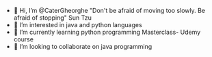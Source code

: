 - 👋 Hi, I’m @CaterGheorghe
"Don't be afraid of moving too slowly. Be afraid of stopping" Sun Tzu
- 👀 I’m interested in java and python languages
- 🌱 I’m currently learning python programming Masterclass- Udemy course
- 💞️ I’m looking to collaborate on java programming

<!---
CaterGheorghe/CaterGheorghe is a ✨ special ✨ repository because its `README.md` (this file) appears on your GitHub profile.
You can click the Preview link to take a look at your changes.
--->
